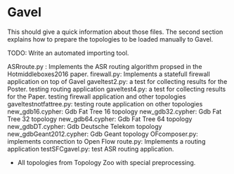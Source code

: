 # Gavel
This should give a quick information about those files. The second section explains how to prepare the topologies to be loaded manually to Gavel. 

TODO: 
Write an automated importing tool.

ASRroute.py : Implements the ASR routing algorithm propsed in the Hotmiddleboxes2016 paper.
firewall.py: Implements a statefull firewall application on top of Gavel
gaveltest2.py: a test for collecting results for the Poster. testing routing application
gaveltest4.py: a test for collecting results for the Paper. testing firewall application and other topologies
gaveltestnotfattree.py: testing route application on other topologies
new_gdb16.cypher: Gdb Fat Tree 16 topology
new_gdb32.cypher: Gdb Fat Tree 32 topology
new_gdb64.cypher: Gdb Fat Tree 64 topology
new_gdbDT.cypher: Gdb Deutsche Telekom topology
new_gdbGeant2012.cypher: Gdb Geant topology
OFcomposer.py: implements connection to Open Flow
route.py: Implements a routing application
testSFCgavel.py: test ASR routing application.

* All topologies from Topology Zoo with special preprocessing.